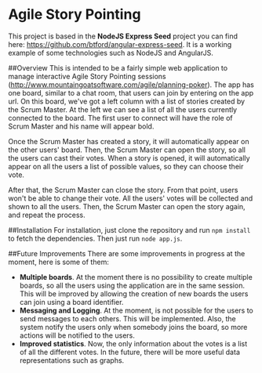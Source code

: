 # Agile Story Pointing
This project is based in the **NodeJS Express Seed** project you can find here: https://github.com/btford/angular-express-seed. It is a working example of some technologies such as NodeJS and AngularJS.

##Overview
This is intended to be a fairly simple web application to manage interactive Agile Story Pointing sessions (http://www.mountaingoatsoftware.com/agile/planning-poker). The app has one board, similar to a chat room, that users can join by entering on the app url. On this board, we've got a left column with a list of stories created by the Scrum Master. At the left we can see a list of all the users currently connected to the board. The first user to connect will have the role of Scrum Master and his name will appear bold.

Once the Scrum Master has created a story, it will automatically appear on the other users' board. Then, the Scrum Master can open the story, so all the users can cast their votes. When a story is opened, it will automatically appear on all the users a list of possible values, so they can choose their vote.

After that, the Scrum Master can close the story. From that point, users won't be able to change their vote. All the users' votes will be collected and shown to all the users. Then, the Scrum Master can open the story again, and repeat the process.

##Installation
For installation, just clone the repository and run `npm install` to fetch the dependencies. Then just run `node app.js`.

##Future Improvements
There are some improvements in progress at the moment, here is some of them:
- **Multiple boards**. At the moment there is no possibility to create multiple boards, so all the users using the application are in the same session. This will be improved by allowing the creation of new boards the users can join using a board identifier.
- **Messaging and Logging**. At the moment, is not possible for the users to send messages to each others. This will be implemented. Also, the system notify the users only when somebody joins the board, so more actions will be notified to the users.
- **Improved statistics**. Now, the only information about the votes is a list of all the different votes. In the future, there will be more useful data representations such as graphs. 

